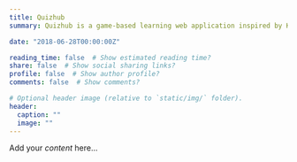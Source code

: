```yaml
---
title: Quizhub
summary: Quizhub is a game-based learning web application inspired by Kahoot!. By enabling instructors to create fun and competitive real-time quizzes for students to participate, the application could help increase student engagement in classrooms. Compared to Kahoot!, Quizhub™ does not need a big screen to broadcast questions, and it will be free and open source. 

date: "2018-06-28T00:00:00Z"

reading_time: false  # Show estimated reading time?
share: false  # Show social sharing links?
profile: false  # Show author profile?
comments: false  # Show comments?

# Optional header image (relative to `static/img/` folder).
header:
  caption: ""
  image: ""
---
```


Add your *content* here...